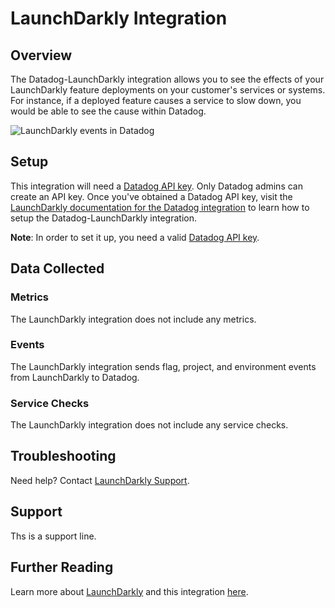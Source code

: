 # LaunchDarkly Integration

## Overview

The Datadog-LaunchDarkly integration allows you to see the effects of your LaunchDarkly feature deployments on your customer's services or systems. For instance, if a deployed feature causes a service to slow down, you would be able to see the cause within Datadog.

![LaunchDarkly events in Datadog][2]

## Setup

This integration will need a [Datadog API key][1]. Only Datadog admins can create an API key. Once you've obtained a Datadog API key, visit the [LaunchDarkly documentation for the Datadog integration][3] to learn how to setup the Datadog-LaunchDarkly integration.

**Note**: In order to set it up, you need a valid [Datadog API key][1].

## Data Collected

### Metrics

The LaunchDarkly integration does not include any metrics.

### Events

The LaunchDarkly integration sends flag, project, and environment events from LaunchDarkly to Datadog.

### Service Checks

The LaunchDarkly integration does not include any service checks.

## Troubleshooting

Need help? Contact [LaunchDarkly Support][4].

## Support

Ths is a support line.

## Further Reading

Learn more about [LaunchDarkly][5] and this integration [here][3].

[1]: https://app.datadoghq.com/account/settings#api
[2]: https://raw.githubusercontent.com/DataDog/integrations-extras/master/launchdarkly/images/ld-datadog-hover.gif
[3]: https://docs.launchdarkly.com/docs/datadog
[4]: https://support.launchdarkly.com/hc/en-us/requests/new
[5]: https://launchdarkly.com

